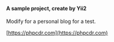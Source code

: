 #### A sample  project, create by Yii2

Modify for a personal blog for a test.

[https://phpcdr.com](https://phpcdr.com)

